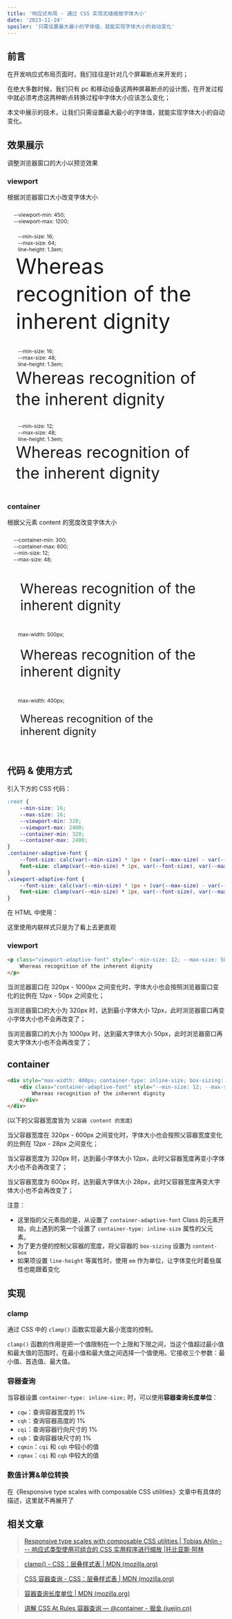 ```yaml
---
title: '响应式布局 - 通过 CSS 实现无缝缩放字体大小'
date: '2023-11-24'
spoiler: '只需设置最大最小的字体值，就能实现字体大小的自动变化'
---
```


<style>
    :root {
        --min-size: 16;
    	--max-size: 16;
        --viewport-min: 320;
        --viewport-max: 2400;
        --container-min: 320;
        --container-max: 2400;
    }
    .container-border {
        padding: 10px;
        border: 1px dashed var(--textNormal);
        margin-top: 10px;
    }
    .container {
        container-type: inline-size;
        box-sizing: content-box;
    }
    .style-container {
        background-color: var(--textNormal);
        color: var(--bg);
        display: inline-block;
        font-size: 12px;
        padding: 0 5px;
    }
    .container-adaptive-font {
        --font-size: calc(var(--min-size) * 1px + (var(--max-size) - var(--min-size)) * (100cqw - var(--container-min) * 1px) / (var(--container-max) - var(--container-min)));
        font-size: clamp(var(--min-size) * 1px, var(--font-size), var(--max-size) * 1px);
    }
    .viewport-adaptive-font {
        --font-size: calc(var(--min-size) * 1px + (var(--max-size) - var(--min-size)) * (100vw - var(--viewport-min) * 1px) / (var(--viewport-max) - var(--viewport-min)));
        font-size: clamp(var(--min-size) * 1px, var(--font-size), var(--max-size) * 1px);
    }
</style>


## 前言

在开发响应式布局页面时，我们往往是针对几个屏幕断点来开发的；

在绝大多数时候，我们只有 pc 和移动设备这两种屏幕断点的设计图，在开发过程中就必须考虑这两种断点转换过程中字体大小应该怎么变化；

本文中展示的技术，让我们只需设置最大最小的字体值，就能实现字体大小的自动变化。

## 效果展示

调整浏览器窗口的大小以预览效果

### viewport

根据浏览器窗口大小改变字体大小

<div class="container-border" style="--viewport-min: 450; --viewport-max: 1200;">
    <div class="style-container">
        --viewport-min: 450;<br />
        --viewport-max: 1200;
    </div>
    <div class="container-border">
        <div class="style-container">
            --min-size: 16;<br />
            --max-size: 64;<br />
        	line-height: 1.3em;
        </div>
        <div
            class="viewport-adaptive-font"
            style="
                --min-size: 16;
                --max-size: 64;
            	line-height: 1.3em;
            "
     	>
        	Whereas recognition of the inherent dignity
        </div>
    </div>
    <div class="container-border">
        <div class="style-container">
            --min-size: 16;<br />
            --max-size: 48;<br />
            line-height: 1.3em;
        </div>
        <div
            class="viewport-adaptive-font"
            style="
                --min-size: 16;
                --max-size: 48;
               	line-height: 1.3em;
            "
    	>
            Whereas recognition of the inherent dignity
        </div>
    </div>
    <div class="container-border">
        <div class="style-container">
            --min-size: 12;<br />
            --max-size: 48;<br />
            line-height: 1.3em;
        </div>
        <div
			class="viewport-adaptive-font"
            style="
                --min-size: 12;
                --max-size: 48;
               	line-height: 1.3em;
            "
    	>
            Whereas recognition of the inherent dignity
        </div>
    </div>
</div>


### container

根据父元素 content 的宽度改变字体大小

<div class="container-border" style="--container-min: 300; --container-max: 600; --min-size: 12; --max-size: 48;">
    <div class="style-container">
        --container-min: 300;<br />
        --container-max: 600;<br />
        --min-size: 12;<br />
        --max-size: 48;
    </div>
    <div class="container-border container">
        <div class="container-border container-adaptive-font">
            Whereas recognition of the inherent dignity
        </div>
    </div>
    <div class="container-border container" style="max-width: 500px">
        <div class="style-container">
            max-width: 500px;
        </div>
        <div class="container-border container-adaptive-font">
            Whereas recognition of the inherent dignity
        </div>
    </div>
    <div class="container-border container" style="max-width: 400px">
        <div class="style-container">
            max-width: 400px;
        </div>
        <div class="container-border container-adaptive-font">
            Whereas recognition of the inherent dignity
        </div>
    </div>
</div>


## 代码 & 使用方式

引入下方的 CSS 代码：

```css
:root {
    --min-size: 16;
    --max-size: 16;
    --viewport-min: 320;
    --viewport-max: 2400;
    --container-min: 320;
    --container-max: 2400;
}
.container-adaptive-font {
    --font-size: calc(var(--min-size) * 1px + (var(--max-size) - var(--min-size)) * (100cqw - var(--container-min) * 1px) / (var(--container-max) - var(--container-min)));
    font-size: clamp(var(--min-size) * 1px, var(--font-size), var(--max-size) * 1px);
}
.viewport-adaptive-font {
    --font-size: calc(var(--min-size) * 1px + (var(--max-size) - var(--min-size)) * (100vw - var(--viewport-min) * 1px) / (var(--viewport-max) - var(--viewport-min)));
    font-size: clamp(var(--min-size) * 1px, var(--font-size), var(--max-size) * 1px);
}
```

在 HTML 中使用：

这里使用内联样式只是为了看上去更直观

### viewport

```html
<p class="viewport-adaptive-font" style="--min-size: 12; --max-size: 50; --viewport-min: 320; --viewport-max: 1000;">
    Whereas recognition of the inherent dignity
</p>
```

当浏览器窗口在 320px - 1000px 之间变化时，字体大小也会按照浏览器窗口变化的比例在 12px - 50px 之间变化；

当浏览器窗口的大小为 320px 时，达到最小字体大小 12px，此时浏览器窗口再变小字体大小也不会再改变了；

当浏览器窗口的大小为 1000px 时，达到最大字体大小 50px，此时浏览器窗口再变大字体大小也不会再改变了；

## container

```html
<div style="max-width: 400px; container-type: inline-size; box-sizing: content-box;">
    <div class="container-adaptive-font" style="--min-size: 12; --max-size: 28; --container-min: 320; --container-max: 600;">
        Whereas recognition of the inherent dignity
    </div>
</div>
```

(以下的父容器宽度皆为 `父容器 content 的宽度`)

当父容器宽度在 320px - 600px 之间变化时，字体大小也会按照父容器宽度变化的比例在 12px - 28px 之间变化；

当父容器宽度为 320px 时，达到最小字体大小 12px，此时父容器宽度再变小字体大小也不会再改变了；

当父容器宽度为 600px 时，达到最大字体大小 28px，此时父容器宽度再变大字体大小也不会再改变了；

注意：

- 这里指的父元素指的是，从设置了 `container-adaptive-font` Class 的元素开始，向上遇到的第一个设置了 `container-type: inline-size` 属性的父元素。
- 为了更方便的控制父容器的宽度，将父容器的 `box-sizing` 设置为 `content-box`
- 如果项设置 `line-height` 等属性时，使用 `em` 作为单位，让字体变化时着些属性也能跟着变化


## 实现

### clamp

通过 CSS 中的 `clamp()` 函数实现最大最小宽度的控制。

`clamp()` 函数的作用是把一个值限制在一个上限和下限之间，当这个值超过最小值和最大值的范围时，在最小值和最大值之间选择一个值使用。它接收三个参数：最小值、首选值、最大值。

### 容器查询

当容器设置 `container-type: inline-size;` 时，可以使用**容器查询长度单位**：

- `cqw`：查询容器宽度的 1%
- `cqh`：查询容器高度的 1%
- `cqi`：查询容器行向尺寸的 1%
- `cqb`：查询容器块尺寸的 1%
- `cqmin`：`cqi` 和 `cqb` 中较小的值
- `cqmax`：`cqi` 和 `cqb` 中较大的值

### 数值计算&单位转换

在《Responsive type scales with composable CSS utilities》文章中有具体的描述，这里就不再展开了


## 相关文章

> [Responsive type scales with composable CSS utilities | Tobias Ahlin --- 响应式类型使用可组合的 CSS 实用程序进行缩放 |托比亚斯·阿林](https://tobiasahlin.com/blog/responsive-fluid-css-type-scales/)

> [clamp() - CSS：层叠样式表 | MDN (mozilla.org)](https://developer.mozilla.org/zh-CN/docs/Web/CSS/clamp)

> [CSS 容器查询 - CSS：层叠样式表 | MDN (mozilla.org)](https://developer.mozilla.org/zh-CN/docs/Web/CSS/CSS_Container_Queries)

> [容器查询长度单位 | MDN (mozilla.org)](https://developer.mozilla.org/zh-CN/docs/Web/CSS/CSS_Container_Queries#容器查询长度单位)

> [讲解 CSS At Rules 容器查询 — @container - 掘金 (juejin.cn)](https://juejin.cn/post/7280847216658038821#heading-6)